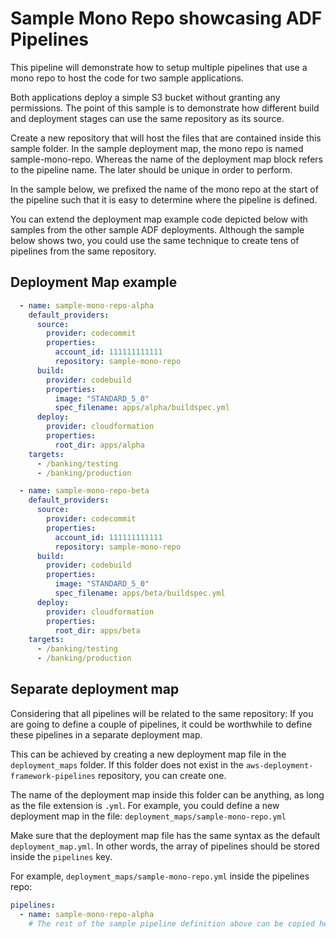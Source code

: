 # Sample Mono Repo showcasing ADF Pipelines

This pipeline will demonstrate how to setup multiple
pipelines that use a mono repo to host the code for two sample applications.

Both applications deploy a simple S3 bucket without granting any permissions.
The point of this sample is to demonstrate how different build and deployment
stages can use the same repository as its source.

Create a new repository that will host the files that are contained inside
this sample folder. In the sample deployment map, the mono repo is named
sample-mono-repo. Whereas the name of the deployment map block refers to the
pipeline name. The later should be unique in order to perform.

In the sample below, we prefixed the name of the mono repo at the start of the
pipeline such that it is easy to determine where the pipeline is defined.

You can extend the deployment map example code depicted below with samples
from the other sample ADF deployments. Although the sample below shows two,
you could use the same technique to create tens of pipelines from the same
repository.

## Deployment Map example

```yaml
  - name: sample-mono-repo-alpha
    default_providers:
      source:
        provider: codecommit
        properties:
          account_id: 111111111111
          repository: sample-mono-repo
      build:
        provider: codebuild
        properties:
          image: "STANDARD_5_0"
          spec_filename: apps/alpha/buildspec.yml
      deploy:
        provider: cloudformation
        properties:
          root_dir: apps/alpha
    targets:
      - /banking/testing
      - /banking/production

  - name: sample-mono-repo-beta
    default_providers:
      source:
        provider: codecommit
        properties:
          account_id: 111111111111
          repository: sample-mono-repo
      build:
        provider: codebuild
        properties:
          image: "STANDARD_5_0"
          spec_filename: apps/beta/buildspec.yml
      deploy:
        provider: cloudformation
        properties:
          root_dir: apps/beta
    targets:
      - /banking/testing
      - /banking/production
```

## Separate deployment map

Considering that all pipelines will be related to the same repository:
If you are going to define a couple of pipelines, it could be
worthwhile to define these pipelines in a separate deployment map.

This can be achieved by creating a new deployment map file in the
`deployment_maps` folder. If this folder does not exist in the
`aws-deployment-framework-pipelines` repository, you can create one.

The name of the deployment map inside this folder can be anything, as long as
the file extension is `.yml`. For example, you could define a new deployment
map in the file: `deployment_maps/sample-mono-repo.yml`

Make sure that the deployment map file has the same syntax as the
default `deployment_map.yml`. In other words, the array of pipelines should
be stored inside the `pipelines` key.

For example, `deployment_maps/sample-mono-repo.yml` inside the pipelines repo:

```yaml
pipelines:
  - name: sample-mono-repo-alpha
    # The rest of the sample pipeline definition above can be copied here.
```
